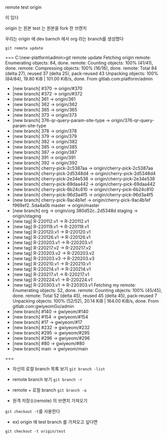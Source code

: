 remote
test
origin

이 있다

origin 는 원본
test 는 원본을 fork 한 브랜치


우리는 origin 에 dev barnch 에서 org 라는 branch를 생성했다



`git remote update`

===
C:\new-platform\admin>git remote update
Fetching origin
remote: Enumerating objects: 84, done.
remote: Counting objects: 100% (41/41), done.
remote: Compressing objects: 100% (16/16), done.
remote: Total 84 (delta 27), reused 37 (delta 25), pack-reused 43
Unpacking objects: 100% (84/84), 19.80 KiB | 101.00 KiB/s, done.
From gitlab.com:platform/admin
 * [new branch]      #370                 -> origin/#370
 * [new branch]      #372                 -> origin/#372
 * [new branch]      361                  -> origin/361
 * [new branch]      362                  -> origin/362
 * [new branch]      365                  -> origin/365
 * [new branch]      373                  -> origin/373
 * [new branch]      376-qr-query-param-site-type -> origin/376-qr-query-param-site-type
 * [new branch]      378                  -> origin/378
 * [new branch]      379                  -> origin/379
 * [new branch]      382                  -> origin/382
 * [new branch]      385                  -> origin/385
 * [new branch]      387                  -> origin/387
 * [new branch]      391                  -> origin/391
 * [new branch]      392                  -> origin/392
 * [new branch]      cherry-pick-2c5387aa -> origin/cherry-pick-2c5387aa
 * [new branch]      cherry-pick-2d5348d4 -> origin/cherry-pick-2d5348d4
 * [new branch]      cherry-pick-2e34e538 -> origin/cherry-pick-2e34e538
 * [new branch]      cherry-pick-69daa442 -> origin/cherry-pick-69daa442
 * [new branch]      cherry-pick-6b24c810 -> origin/cherry-pick-6b24c810
 * [new branch]      cherry-pick-96d3a4f5 -> origin/cherry-pick-96d3a4f5
 * [new branch]      cherry-pick-9ac4b1ef -> origin/cherry-pick-9ac4b1ef
   f969ef2..5da4a0b  master               -> origin/master
 * [new branch]      org                  -> origin/org
   380d52c..2d5348d  staging              -> origin/staging
 * [new tag]         R-220112.v1          -> R-220112.v1
 * [new tag]         R-220119.v1          -> R-220119.v1
 * [new tag]         R-220120.v1          -> R-220120.v1
 * [new tag]         R-220126.v1          -> R-220126.v1
 * [new tag]         R-220203.v1          -> R-220203.v1
 * [new tag]         R-220217.v2          -> R-220217.v2
 * [new tag]         R-220203.v2          -> R-220203.v2
 * [new tag]         R-220203.v3          -> R-220203.v3
 * [new tag]         R-220210.v1          -> R-220210.v1
 * [new tag]         R-220214.v1          -> R-220214.v1
 * [new tag]         R-220217.v1          -> R-220217.v1
 * [new tag]         R-220224.v1          -> R-220224.v1
 * [new tag]         R-220303.v1          -> R-220303.v1
Fetching my
remote: Enumerating objects: 52, done.
remote: Counting objects: 100% (45/45), done.
remote: Total 52 (delta 45), reused 45 (delta 45), pack-reused 7
Unpacking objects: 100% (52/52), 20.14 KiB | 164.00 KiB/s, done.
From gitlab.com:gwiyeomGo/admin
 * [new branch]      #140       -> gwiyeom/#140
 * [new branch]      #154       -> gwiyeom/#154
 * [new branch]      #17        -> gwiyeom/#17
 * [new branch]      #232       -> gwiyeom/#232
 * [new branch]      #295       -> gwiyeom/#295
 * [new branch]      #296       -> gwiyeom/#296
 * [new branch]      #80        -> gwiyeom/#80
 * [new branch]      main       -> gwiyeom/main

===


* 자신의 로컬 branch 목록 보기
`git branch -list`

* remote branch 보기
`git branch -r`

* remote + 로컬 branch
`git branch -a`


* 원격 저장소(remote) 의 브랜치 가져오기

`git checkout -t`를 사용한다

* ex) origin 에 test branch 를 가져오고 싶다면

`git checkout -t origin/test`

